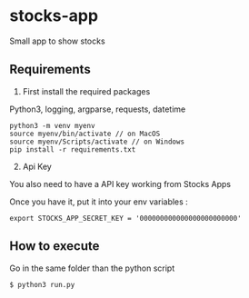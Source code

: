 # stocks-app
Small app to show stocks

## Requirements

1. First install the required packages

Python3, logging, argparse, requests, datetime

````
python3 -m venv myenv
source myenv/bin/activate // on MacOS
source myenv/Scripts/activate // on Windows
pip install -r requirements.txt
````

2. Api Key

You also need to have a API key working from Stocks Apps

Once you have it, put it into your env variables :
````
export STOCKS_APP_SECRET_KEY = '000000000000000000000000'
````

## How to execute

Go in the same folder than the python script

````
$ python3 run.py 
````